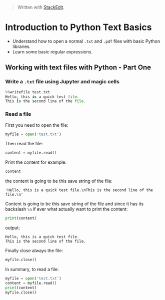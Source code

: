 > Written with [StackEdit](https://stackedit.io/).

# Introduction to Python Text Basics

- Understand how to open a normal `.txt` and `.pdf` files with basic Python libraries.
- Learn some basic regular expressions.

## Working with text files with Python - Part One

### Write a `.txt` file using Jupyter and magic cells

```python
%%writefile test.txt
Hello, this is a quick test file.
This is the second line of the file.
```

### Read a file

First you need to open the file:
```python
myfile = open('test.txt')
```
Then read the file:
```python
content = myfile.read()
```
Print the content for example:
```python
content
```
the content is going to be this save string of the file:
```
'Hello, this is a quick test file.\nThis is the second line of the file.\n'
```
Content is going to be this save string of the file and since it has its backslash `\n` if ever what actually want to print the content:
```python
print(content)
```
output:
```
Hello, this is a quick test file.
This is the second line of the file.
```
Finally close always the file:
```python
myfile.close()
```
In summary, to read a file:
```python
myfile = open('test.txt')
content = myfile.read()
print(content)
myfile.close()
```
<!--stackedit_data:
eyJoaXN0b3J5IjpbLTU4ODczNTU0NSwtMjA0MTcxMzU2MF19
-->